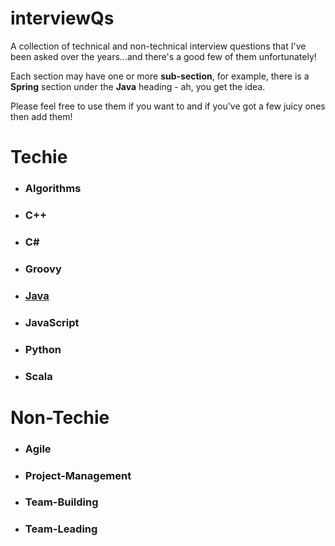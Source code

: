 # interviewQs
A collection of technical and non-technical interview questions that I've been asked over the years...and there's a good few of them unfortunately!

Each section may have one or more **sub-section**, for example, there is a **Spring** section under the **Java** heading - ah, you get the idea.

Please feel free to use them if you want to and if you've got a few juicy ones then add them!

# Techie
* ### Algorithms
* ### C++
* ### C#
* ### Groovy
* ### [Java](#/java/collections/map)
* ### JavaScript
* ### Python
* ### Scala

# Non-Techie
* ### Agile
* ### Project-Management
* ### Team-Building
* ### Team-Leading
